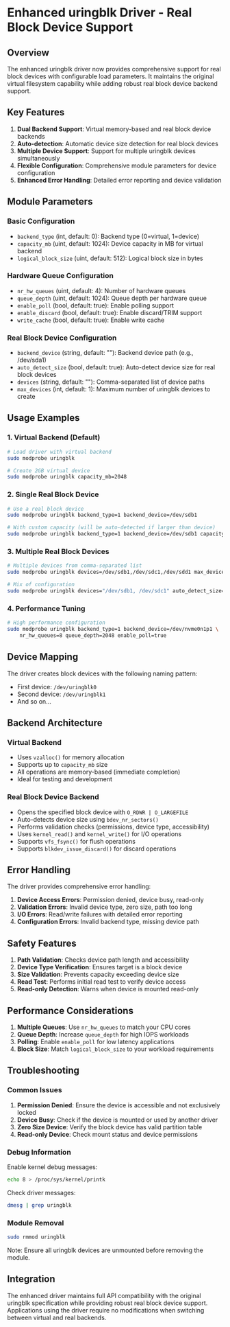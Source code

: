 # Enhanced uringblk Driver - Real Block Device Support

## Overview

The enhanced uringblk driver now provides comprehensive support for real block devices with configurable load parameters. It maintains the original virtual filesystem capability while adding robust real block device backend support.

## Key Features

1. **Dual Backend Support**: Virtual memory-based and real block device backends
2. **Auto-detection**: Automatic device size detection for real block devices
3. **Multiple Device Support**: Support for multiple uringblk devices simultaneously
4. **Flexible Configuration**: Comprehensive module parameters for device configuration
5. **Enhanced Error Handling**: Detailed error reporting and device validation

## Module Parameters

### Basic Configuration
- `backend_type` (int, default: 0): Backend type (0=virtual, 1=device)
- `capacity_mb` (uint, default: 1024): Device capacity in MB for virtual backend
- `logical_block_size` (uint, default: 512): Logical block size in bytes

### Hardware Queue Configuration
- `nr_hw_queues` (uint, default: 4): Number of hardware queues
- `queue_depth` (uint, default: 1024): Queue depth per hardware queue
- `enable_poll` (bool, default: true): Enable polling support
- `enable_discard` (bool, default: true): Enable discard/TRIM support
- `write_cache` (bool, default: true): Enable write cache

### Real Block Device Configuration
- `backend_device` (string, default: ""): Backend device path (e.g., /dev/sda1)
- `auto_detect_size` (bool, default: true): Auto-detect device size for real block devices
- `devices` (string, default: ""): Comma-separated list of device paths
- `max_devices` (int, default: 1): Maximum number of uringblk devices to create

## Usage Examples

### 1. Virtual Backend (Default)
```bash
# Load driver with virtual backend
sudo modprobe uringblk

# Create 2GB virtual device
sudo modprobe uringblk capacity_mb=2048
```

### 2. Single Real Block Device
```bash
# Use a real block device
sudo modprobe uringblk backend_type=1 backend_device=/dev/sdb1

# With custom capacity (will be auto-detected if larger than device)
sudo modprobe uringblk backend_type=1 backend_device=/dev/sdb1 capacity_mb=1024
```

### 3. Multiple Real Block Devices
```bash
# Multiple devices from comma-separated list
sudo modprobe uringblk devices=/dev/sdb1,/dev/sdc1,/dev/sdd1 max_devices=3

# Mix of configuration
sudo modprobe uringblk devices="/dev/sdb1, /dev/sdc1" auto_detect_size=true
```

### 4. Performance Tuning
```bash
# High performance configuration
sudo modprobe uringblk backend_type=1 backend_device=/dev/nvme0n1p1 \
    nr_hw_queues=8 queue_depth=2048 enable_poll=true
```

## Device Mapping

The driver creates block devices with the following naming pattern:
- First device: `/dev/uringblk0`
- Second device: `/dev/uringblk1`
- And so on...

## Backend Architecture

### Virtual Backend
- Uses `vzalloc()` for memory allocation
- Supports up to `capacity_mb` size
- All operations are memory-based (immediate completion)
- Ideal for testing and development

### Real Block Device Backend
- Opens the specified block device with `O_RDWR | O_LARGEFILE`
- Auto-detects device size using `bdev_nr_sectors()`
- Performs validation checks (permissions, device type, accessibility)
- Uses `kernel_read()` and `kernel_write()` for I/O operations
- Supports `vfs_fsync()` for flush operations
- Supports `blkdev_issue_discard()` for discard operations

## Error Handling

The driver provides comprehensive error handling:

1. **Device Access Errors**: Permission denied, device busy, read-only
2. **Validation Errors**: Invalid device type, zero size, path too long
3. **I/O Errors**: Read/write failures with detailed error reporting
4. **Configuration Errors**: Invalid backend type, missing device path

## Safety Features

1. **Path Validation**: Checks device path length and accessibility
2. **Device Type Verification**: Ensures target is a block device
3. **Size Validation**: Prevents capacity exceeding device size
4. **Read Test**: Performs initial read test to verify device access
5. **Read-only Detection**: Warns when device is mounted read-only

## Performance Considerations

1. **Multiple Queues**: Use `nr_hw_queues` to match your CPU cores
2. **Queue Depth**: Increase `queue_depth` for high IOPS workloads
3. **Polling**: Enable `enable_poll` for low latency applications
4. **Block Size**: Match `logical_block_size` to your workload requirements

## Troubleshooting

### Common Issues

1. **Permission Denied**: Ensure the device is accessible and not exclusively locked
2. **Device Busy**: Check if the device is mounted or used by another driver
3. **Zero Size Device**: Verify the block device has valid partition table
4. **Read-only Device**: Check mount status and device permissions

### Debug Information

Enable kernel debug messages:
```bash
echo 8 > /proc/sys/kernel/printk
```

Check driver messages:
```bash
dmesg | grep uringblk
```

### Module Removal

```bash
sudo rmmod uringblk
```

Note: Ensure all uringblk devices are unmounted before removing the module.

## Integration

The enhanced driver maintains full API compatibility with the original uringblk specification while providing robust real block device support. Applications using the driver require no modifications when switching between virtual and real backends.